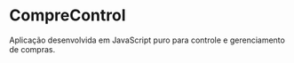 # CompreControl
Aplicação desenvolvida em JavaScript puro para controle e gerenciamento de compras.
